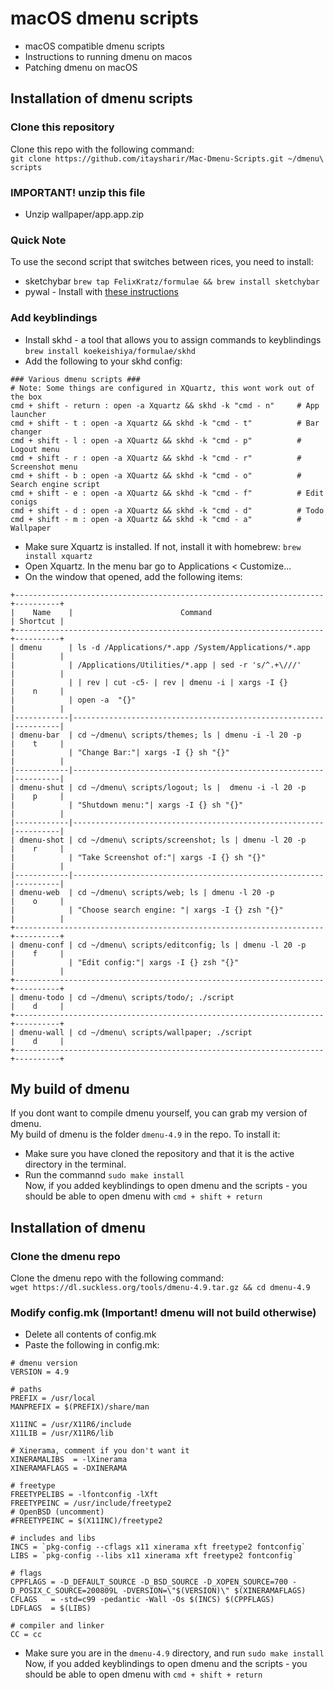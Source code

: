 # macOS dmenu scripts
- macOS compatible dmenu scripts
- Instructions to running dmenu on macos
- Patching dmenu on macOS

## Installation of dmenu scripts
### Clone this repository
Clone this repo with the following command: <br>
```git clone https://github.com/itaysharir/Mac-Dmenu-Scripts.git ~/dmenu\ scripts```
### IMPORTANT! unzip this file
- Unzip wallpaper/app.app.zip

### Quick Note ###
To use the second script that switches between rices, you need to install:
- sketchybar ```brew tap FelixKratz/formulae && brew install sketchybar```
- pywal - Install with [these instructions](https://github.com/dylanaraps/pywal/issues/515#issuecomment-616040266)

### Add keyblindings
- Install skhd - a tool that allows you to assign commands to keyblindings ```brew install koekeishiya/formulae/skhd``` <br>
- Add the following to your skhd config:
```
### Various dmenu scripts ###
# Note: Some things are configured in XQuartz, this wont work out of the box
cmd + shift - return : open -a Xquartz && skhd -k "cmd - n"     # App launcher
cmd + shift - t : open -a Xquartz && skhd -k "cmd - t"          # Bar changer
cmd + shift - l : open -a XQuartz && skhd -k "cmd - p"          # Logout menu
cmd + shift - r : open -a XQuartz && skhd -k "cmd - r"          # Screenshot menu
cmd + shift - b : open -a XQuartz && skhd -k "cmd - o"          # Search engine script
cmd + shift - e : open -a XQuartz && skhd -k "cmd - f"          # Edit conigs
cmd + shift - d : open -a XQuartz && skhd -k "cmd - d"          # Todo
cmd + shift - m : open -a XQuartz && skhd -k "cmd - a"          # Wallpaper 
```
- Make sure Xquartz is installed. If not, install it with homebrew: ```brew install xquartz``` <br>
- Open Xquartz. In the menu bar go to Applications < Customize... <br>
- On the window that opened, add the following items:
```
+---------------------------------------------------------------------+----------+
|    Name    |                        Command                         | Shortcut |
+---------------------------------------------------------------------+----------+
| dmenu      | ls -d /Applications/*.app /System/Applications/*.app   |          |
|            | /Applications/Utilities/*.app | sed -r 's/^.+\///'     |          |
|            | | rev | cut -c5- | rev | dmenu -i | xargs -I {}        |    n     |
|            | open -a  "{}"                                          |          |
|------------|--------------------------------------------------------|----------|
| dmenu-bar  | cd ~/dmenu\ scripts/themes; ls | dmenu -i -l 20 -p     |    t     |
|            | "Change Bar:"| xargs -I {} sh "{}"                     |          |
|------------|--------------------------------------------------------|----------|
| dmenu-shut | cd ~/dmenu\ scripts/logout; ls |  dmenu -i -l 20 -p    |    p     |
|            | "Shutdown menu:"| xargs -I {} sh "{}"                  |          |
|------------|--------------------------------------------------------|----------|
| dmenu-shot | cd ~/dmenu\ scripts/screenshot; ls | dmenu -l 20 -p    |    r     |
|            | "Take Screenshot of:"| xargs -I {} sh "{}"             |          |
|------------|--------------------------------------------------------|----------|
| dmenu-web  | cd ~/dmenu\ scripts/web; ls | dmenu -l 20 -p           |    o     |
|            | "Choose search engine: "| xargs -I {} zsh "{}"         |          |
+---------------------------------------------------------------------+----------+
| dmenu-conf | cd ~/dmenu\ scripts/editconfig; ls | dmenu -l 20 -p    |    f     |
|            | "Edit config:"| xargs -I {} zsh "{}"                   |          |
+---------------------------------------------------------------------+----------+
| dmenu-todo | cd ~/dmenu\ scripts/todo/; ./script                    |    d     |
+---------------------------------------------------------------------+----------+
| dmenu-wall | cd ~/dmenu\ scripts/wallpaper; ./script                |    d     |
+---------------------------------------------------------------------+----------+
```

## My build of dmenu
If you dont want to compile dmenu yourself, you can grab my version of dmenu. <br>
My build of dmenu is the folder ```dmenu-4.9``` in the repo. To install it: <br>
- Make sure you have cloned the repository and that it is the active directory in the terminal. <br>
- Run the commannd ```sudo make install``` <br>
Now, if you added keyblindings to open dmenu and the scripts - you should be able to open dmenu with ```cmd + shift + return```

## Installation of dmenu
### Clone the dmenu repo
Clone the dmenu repo with the following command: <br>
```wget https://dl.suckless.org/tools/dmenu-4.9.tar.gz && cd dmenu-4.9```

### Modify config.mk (Important! dmenu will not build otherwise) <br>
- Delete all contents of config.mk <br>
- Paste the following in config.mk: <br>
```
# dmenu version
VERSION = 4.9

# paths
PREFIX = /usr/local
MANPREFIX = $(PREFIX)/share/man

X11INC = /usr/X11R6/include
X11LIB = /usr/X11R6/lib

# Xinerama, comment if you don't want it
XINERAMALIBS  = -lXinerama
XINERAMAFLAGS = -DXINERAMA

# freetype
FREETYPELIBS = -lfontconfig -lXft
FREETYPEINC = /usr/include/freetype2
# OpenBSD (uncomment)
#FREETYPEINC = $(X11INC)/freetype2

# includes and libs
INCS = `pkg-config --cflags x11 xinerama xft freetype2 fontconfig`
LIBS = `pkg-config --libs x11 xinerama xft freetype2 fontconfig`

# flags
CPPFLAGS = -D_DEFAULT_SOURCE -D_BSD_SOURCE -D_XOPEN_SOURCE=700 -D_POSIX_C_SOURCE=200809L -DVERSION=\"$(VERSION)\" $(XINERAMAFLAGS)
CFLAGS   = -std=c99 -pedantic -Wall -Os $(INCS) $(CPPFLAGS)
LDFLAGS  = $(LIBS)

# compiler and linker
CC = cc
```
- Make sure you are in the ```dmenu-4.9``` directory, and run ```sudo make install``` <br>
Now, if you added keyblindings to open dmenu and the scripts - you should be able to open dmenu with ```cmd + shift + return```
